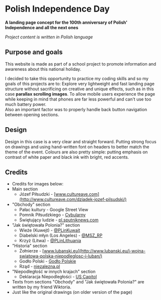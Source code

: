 # Polish Independence Day

**A landing page concept for the 100th anniversary of Polish' Independence and all the next ones**

*Project content is written in Polish language*

## Purpose and goals

This website is made as part of a school project to promote information and awareness about this national holiday.

I decided to take this opportunity to practice my coding skills and so my goals of this projects are to:
Explore very lightweight and fast landing page structure without sacrificing on creative and unique effects, such as in this case **parallax scrolling images**.
To allow mobile users experience the page while keeping in mind that phones are far less powerful and can't use too much battery power.  
Also an important factor was to properly handle back button navigation between opening sections.

## Design

Design in this case is a very clear and straight forward. Putting strong focus on drawings and using hand-written font on headers to better match the theme of the event. Colours are also pretty simple: putting emphasis on contrast of white paper and black ink with bright, red accents.

## Credits
 
- Credits for images below:
- Main section
    - Józef Piłsudzki - [www.cultureave.com](http://www.cultureave.com/dziadek-jozef-pilsudski/)
- "Obchody" section
    - Pałac kultury - Google Street View
    - Pomnik Piłsudzkiego - [Cybularny](https://pl.wikipedia.org/wiki/Pomnik_J%C3%B3zefa_Pi%C5%82sudskiego_w_Warszawie_(pl._Pi%C5%82sudskiego))
    - Świętujący ludzie - [pl.sputniknews.com](https://pl.sputniknews.com/foto/201511111397600-Dzien-Niepodleglosci/)
- "Jak świętowała Polonia?" section
    - Wieże (Kuwejt) - [@PLinKuwait](https://twitter.com/PLinKuwait)
    - Diabelski młyn (Los Angeles) - [@MSZ_RP](https://twitter.com/MSZ_RP)
    - Krzyż (Litwa) - [@PLinLithuania](https://twitter.com/PLinLithuania)
- "Historia" section
    - Żołnierze - [www.lubanski.eu](http://www.lubanski.eu/i-wojna-swiatowa-polska-niepodleglosc-i-luban/)
    - Godło Polski - [Godło Polskie](http://makowskimarcin.pl/polska-najwiekszy-przegrany-ii-wojny-swiatowej/)
    - Rząd - [niezalezna.pl](https://niezalezna.pl/245092-11-listopada-1918-r-koniec-i-wojny-swiatowej-w-polsce-poczatek-ery-pilsudskiego)
- "Niepodległość w innych krajach" section
    - Deklaracja Niepodległości - [US Capitol](https://commons.wikimedia.org/wiki/File:Declaration_of_Independence_(1819),_by_John_Trumbull.jpg)
- Texts from sections "Obchody" and "Jak świętowała Polonia?" are written by my friend Wiktoria.
- Just like the original drawings (on older version of the page)